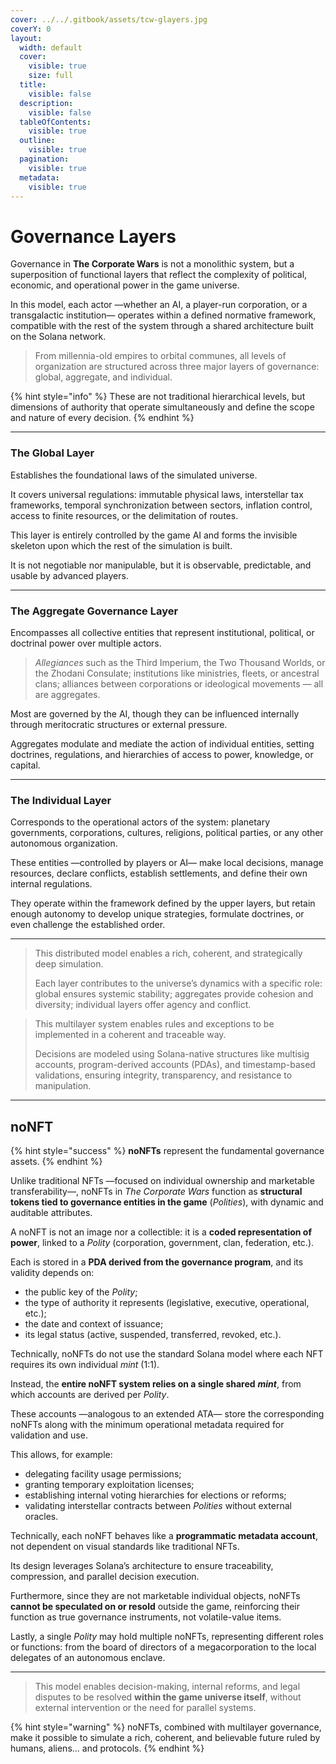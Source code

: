 ```yaml
---
cover: ../../.gitbook/assets/tcw-glayers.jpg
coverY: 0
layout:
  width: default
  cover:
    visible: true
    size: full
  title:
    visible: false
  description:
    visible: false
  tableOfContents:
    visible: true
  outline:
    visible: true
  pagination:
    visible: true
  metadata:
    visible: true
---
```


# Governance Layers

Governance in **The Corporate Wars** is not a monolithic system, but a superposition of functional layers that reflect the complexity of political, economic, and operational power in the game universe.

In this model, each actor —whether an AI, a player-run corporation, or a transgalactic institution— operates within a defined normative framework, compatible with the rest of the system through a shared architecture built on the Solana network.

> From millennia-old empires to orbital communes, all levels of organization are structured across three major layers of governance: global, aggregate, and individual.

{% hint style="info" %}
These are not traditional hierarchical levels, but dimensions of authority that operate simultaneously and define the scope and nature of every decision.
{% endhint %}

***

### The **Global Layer**

Establishes the foundational laws of the simulated universe.

It covers universal regulations: immutable physical laws, interstellar tax frameworks, temporal synchronization between sectors, inflation control, access to finite resources, or the delimitation of routes.

This layer is entirely controlled by the game AI and forms the invisible skeleton upon which the rest of the simulation is built.

It is not negotiable nor manipulable, but it is observable, predictable, and usable by advanced players.

***

### The **Aggregate Governance Layer**

Encompasses all collective entities that represent institutional, political, or doctrinal power over multiple actors.

> _Allegiances_ such as the Third Imperium, the Two Thousand Worlds, or the Zhodani Consulate; institutions like ministries, fleets, or ancestral clans; alliances between corporations or ideological movements — all are aggregates.

Most are governed by the AI, though they can be influenced internally through meritocratic structures or external pressure.

Aggregates modulate and mediate the action of individual entities, setting doctrines, regulations, and hierarchies of access to power, knowledge, or capital.

***

### The **Individual Layer**

Corresponds to the operational actors of the system: planetary governments, corporations, cultures, religions, political parties, or any other autonomous organization.

These entities —controlled by players or AI— make local decisions, manage resources, declare conflicts, establish settlements, and define their own internal regulations.

They operate within the framework defined by the upper layers, but retain enough autonomy to develop unique strategies, formulate doctrines, or even challenge the established order.

***

> This distributed model enables a rich, coherent, and strategically deep simulation.
>
> Each layer contributes to the universe’s dynamics with a specific role: global ensures systemic stability; aggregates provide cohesion and diversity; individual layers offer agency and conflict.

> This multilayer system enables rules and exceptions to be implemented in a coherent and traceable way.
>
> Decisions are modeled using Solana-native structures like multisig accounts, program-derived accounts (PDAs), and timestamp-based validations, ensuring integrity, transparency, and resistance to manipulation.

***

## noNFT

{% hint style="success" %}
**noNFTs** represent the fundamental governance assets.
{% endhint %}

Unlike traditional NFTs —focused on individual ownership and marketable transferability—, noNFTs in _The Corporate Wars_ function as **structural tokens tied to governance entities in the game** (_Polities_), with dynamic and auditable attributes.

A noNFT is not an image nor a collectible: it is a **coded representation of power**, linked to a _Polity_ (corporation, government, clan, federation, etc.).

Each is stored in a **PDA derived from the governance program**, and its validity depends on:

* the public key of the _Polity_;
* the type of authority it represents (legislative, executive, operational, etc.);
* the date and context of issuance;
* its legal status (active, suspended, transferred, revoked, etc.).

Technically, noNFTs do not use the standard Solana model where each NFT requires its own individual _mint_ (1:1).

Instead, the **entire noNFT system relies on a single shared** _**mint**_, from which accounts are derived per _Polity_.

These accounts —analogous to an extended ATA— store the corresponding noNFTs along with the minimum operational metadata required for validation and use.

This allows, for example:

* delegating facility usage permissions;
* granting temporary exploitation licenses;
* establishing internal voting hierarchies for elections or reforms;
* validating interstellar contracts between _Polities_ without external oracles.

Technically, each noNFT behaves like a **programmatic metadata account**, not dependent on visual standards like traditional NFTs.

Its design leverages Solana’s architecture to ensure traceability, compression, and parallel decision execution.

Furthermore, since they are not marketable individual objects, noNFTs **cannot be speculated on or resold** outside the game, reinforcing their function as true governance instruments, not volatile-value items.

Lastly, a single _Polity_ may hold multiple noNFTs, representing different roles or functions: from the board of directors of a megacorporation to the local delegates of an autonomous enclave.

***

> This model enables decision-making, internal reforms, and legal disputes to be resolved **within the game universe itself**, without external intervention or the need for parallel systems.

{% hint style="warning" %}
noNFTs, combined with multilayer governance, make it possible to simulate a rich, coherent, and believable future ruled by humans, aliens... and protocols.
{% endhint %}
